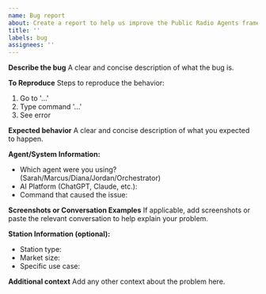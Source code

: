 ```yaml
---
name: Bug report
about: Create a report to help us improve the Public Radio Agents framework
title: ''
labels: bug
assignees: ''
---
```


**Describe the bug**
A clear and concise description of what the bug is.

**To Reproduce**
Steps to reproduce the behavior:
1. Go to '...'
2. Type command '...'
3. See error

**Expected behavior**
A clear and concise description of what you expected to happen.

**Agent/System Information:**
- Which agent were you using? (Sarah/Marcus/Diana/Jordan/Orchestrator)
- AI Platform (ChatGPT, Claude, etc.):
- Command that caused the issue:

**Screenshots or Conversation Examples**
If applicable, add screenshots or paste the relevant conversation to help explain your problem.

**Station Information (optional):**
- Station type:
- Market size:
- Specific use case:

**Additional context**
Add any other context about the problem here.